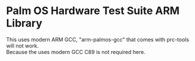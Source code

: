 # Palm OS Hardware Test Suite ARM Library

This uses modern ARM GCC, "arm-palmos-gcc" that comes with prc-tools will not work.  
Because the uses modern GCC C89 is not required here.
